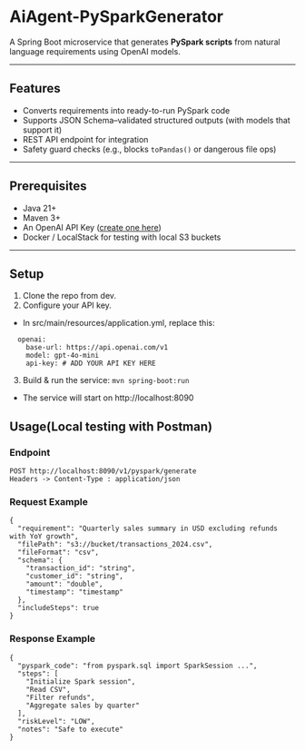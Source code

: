 # AiAgent-PySparkGenerator

A Spring Boot microservice that generates **PySpark scripts** from natural language requirements using OpenAI models.

---

## Features
- Converts requirements into ready-to-run PySpark code
- Supports JSON Schema–validated structured outputs (with models that support it)
- REST API endpoint for integration
- Safety guard checks (e.g., blocks `toPandas()` or dangerous file ops)

---

## Prerequisites
- Java 21+
- Maven 3+
- An OpenAI API Key ([create one here](https://platform.openai.com/api-keys))
- Docker / LocalStack for testing with local S3 buckets

---

## Setup

1. Clone the repo from dev.
2. Configure your API key.
- In src/main/resources/application.yml, replace this:
```
  openai:
    base-url: https://api.openai.com/v1
    model: gpt-4o-mini
    api-key: # ADD YOUR API KEY HERE
```
3. Build & run the service:
`mvn spring-boot:run`
- The service will start on http://localhost:8090


## Usage(Local testing with Postman)

### Endpoint
```
POST http://localhost:8090/v1/pyspark/generate
Headers -> Content-Type : application/json
```
### Request Example
```
{
  "requirement": "Quarterly sales summary in USD excluding refunds with YoY growth",
  "filePath": "s3://bucket/transactions_2024.csv",
  "fileFormat": "csv",
  "schema": {
    "transaction_id": "string",
    "customer_id": "string",
    "amount": "double",
    "timestamp": "timestamp"
  },
  "includeSteps": true
}
```

### Response Example
```
{
  "pyspark_code": "from pyspark.sql import SparkSession ...",
  "steps": [
    "Initialize Spark session",
    "Read CSV",
    "Filter refunds",
    "Aggregate sales by quarter"
  ],
  "riskLevel": "LOW",
  "notes": "Safe to execute"
}
```

